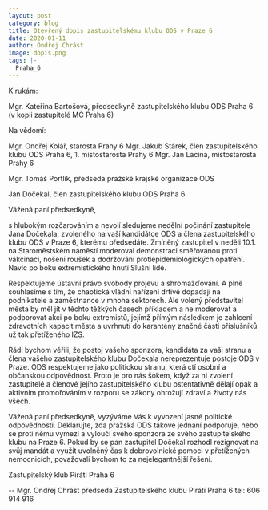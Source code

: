 ```yaml
---
layout: post
category: blog
title: Otevřený dopis zastupitelskému klubu ODS v Praze 6
date: 2020-01-11
author: Ondřej Chrást
image: dopis.png
tags: |-
  Praha_6
---
```


K rukám: 

Mgr. Kateřina Bartošová, předsedkyně zastupitelského klubu ODS Praha 6
(v kopii zastupitelé MČ Praha 6)


Na vědomí:

Mgr. Ondřej Kolář, starosta Prahy 6
Mgr. Jakub Stárek, člen zastupitelského klubu ODS Praha 6, 1. místostarosta Prahy 6
Mgr. Jan Lacina, místostarosta Prahy 6

Mgr. Tomáš Portlík, předseda pražské krajské organizace ODS

Jan Dočekal, člen zastupitelského klubu ODS Praha 6


Vážená paní předsedkyně,

s hlubokým rozčarováním a nevolí sledujeme nedělní počínání zastupitele Jana Dočekala, zvoleného na vaší kandidátce ODS a člena zastupitelského klubu ODS v Praze 6, kterému předsedáte. Zmíněný zastupitel v neděli 10.1. na Staroměstském náměstí moderoval demonstraci směřovanou proti vakcinaci, nošení roušek a dodržování protiepidemiologických opatření. Navíc po boku extremistického hnutí Slušní lidé.  

Respektujeme ústavní právo svobody projevu a shromažďování. A plně souhlasíme s tím, že chaotická vládní nařízení drtivě dopadají na podnikatele a zaměstnance v mnoha sektorech. Ale volený představitel města by měl jít v těchto těžkých časech příkladem a ne moderovat a podporovat akci po boku extremistů, jejímž přímým následkem je zahlcení zdravotních kapacit města a uvrhnutí do karantény značné části příslušníků už tak přetíženého IZS.

Rádi bychom věřili, že postoj vašeho sponzora, kandidáta za vaši stranu a člena vašeho zastupitelského klubu Dočekala nereprezentuje postoje ODS v Praze. ODS respektujeme jako politickou stranu, která ctí osobní a občanskou odpovědnost. Proto je pro nás šokem, když za ni zvolení zastupitelé a členové jejího zastupitelského klubu ostentativně dělají opak a aktivním promořováním v rozporu se zákony ohrožují zdraví a životy nás všech.

Vážená paní předsedkyně, vyzýváme Vás k vyvození jasné politické odpovědnosti. Deklarujte, zda pražská ODS takové jednání podporuje, nebo se proti němu vymezí a vyloučí svého sponzora ze svého zastupitelského klubu na Praze 6. Pokud by se pan zastupitel Dočekal rozhodl rezignovat na svůj  mandát a využít uvolněný čas k dobrovolnické pomoci v přetížených nemocnicích, považovali bychom to za nejelegantnější řešení.

Zastupitelský klub Piráti Praha 6

--
Mgr. Ondřej Chrást
předseda Zastupitelského klubu Piráti Praha 6
tel: 606 914 916
